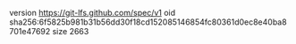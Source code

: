 version https://git-lfs.github.com/spec/v1
oid sha256:6f5825b981b31b56dd30f18cd152085146854fc80361d0ec8e40ba8701e47692
size 2663
